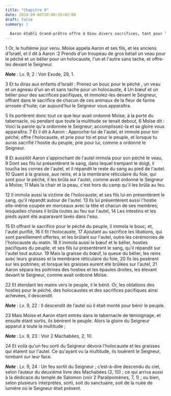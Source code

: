 ```yaml
---
title: "Chapitre 9"
date: 2024-09-06T20:00:35+02:00
draft: false
summary: |
  
  Aaron établi Grand-prêtre offre à Dieu divers sacrifices, tant pour lui que pour tout le peuple.
---
```



1 Or, le huitième jour venu. Moïse appela Aaron et ses fils, et les anciens d'Israël, et il dit à Aaron :2 Prends d'un troupeau de gros bétail un veau pour le péché et un bélier pour un holocauste, l'un et l'autre sans tache, et offre-les devant le Seigneur.

***Note*** :  Lv. 9, 2 : Voir Exode, 29, 1.

3 Et tu diras aux enfants d'Israël : Prenez un bouc pour le péché , un veau et un agneau d'un an et sans tache pour un holocauste, 4 Un bœuf et un bélier pour des sacrifices pacifiques, et immolez-les devant le Seigneur, offrant dans le sacrifice de chacun de ces animaux de la fleur de farine arrosée d'huile; car aujourd'hui le Seigneur vous apparaîtra.


5 Ils portèrent donc tout ce que leur avait ordonné Moïse, à la porte du tabernacle, où pendant que toute la multitude se tenait debout, 6 Moïse dit : Voici la parole qu'a ordonnée le Seigneur; accomplissez-la et sa gloire vous apparaîtra. 7 Et il dit à Aaron : Approche-toi de l'autel, et immole pour ton péché; offre l'holocauste, et prie pour toi et pour le peuple, et lorsque tu auras sacrifié l'hostie du peuple, prie pour lui, comme a ordonné le Seigneur.


8 Et aussitôt Aaron s'approchant de l'autel immola pour son péché le veau, 9 Dont ses fils lui présentèrent le sang, dans lequel trempant le doigt, il toucha les cornes de l'autel, et il répandit le reste du sang au pied de l'autel. 10 Quant à la graisse, aux reins, et à la membrane réticulaire du foie, qui sont pour le péché, il les brûla sur l'autel, comme avait ordonné le Seigneur à Moïse; 11 Mais la chair et la peau, c'est hors du camp qu'il les brûla au feu.


12 Il immola aussi la victime de l'holocauste; et ses fils lui en présentèrent le sang, qu'il répandit autour de l'autel. 13 Ils lui présentèrent aussi l'hostie elle-même coupée en morceaux avec la tête et chacun de ses membres; lesquelles choses il brûla toutes au feu sur l'autel, 14 Les intestins et les pieds ayant été auparavant lavés dans l'eau.


15 Et offrant le sacrifice pour le péché du peuple, il immola le bouc; et, l'autel purifié, 16 Il fit l'holocauste, 17 Ajoutant au sacrifice les libations, qui sont pareillement offertes, et les brûlant sur l'autel, outre les cérémonies de l'holocauste du matin. 18 Il immola aussi le bœuf et le bélier, hosties pacifiques du peuple; et ses fils lui présentèrent le sang, qu'il répandit sur l'autel tout autour. 19 Mais la graisse du bœuf, la queue du bélier, les reins avec leurs graisses et la membrane réticulaire du foie, 20 Ils les posèrent sur les poitrines; et lorsque les graisses eurent été brûlées sur l'autel, 21 Aaron sépara les poitrines des hosties et les épaules droites, les élevant devant le Seigneur, comme avait ordonné Moïse.


22 Et étendant les mains vers le peuple, il le bénit. Or, les oblations des hosties pour le péché, des holocaustes et des sacrifices pacifiques ainsi achevées, il descendit.

***Note*** :  Lv. 9, 22 : Il descendit de l’autel où il était monté pour bénir le peuple.


23 Mais Moïse et Aaron étant entrés dans le tabernacle de témoignage, et ensuite étant sortis, ils bénirent le peuple. Alors la gloire du Seigneur apparut à toute la multitude ;

***Note*** :  Lv. 9, 23 : Voir 2 Machabées, 2, 10.

24 Et voilà qu'un feu sorti du Seigneur dévora l'holocauste et les graisses qui étaient sur l'autel. Ce qu'ayant vu la multitude, ils louèrent le Seigneur, tombant sur leur face.

***Note*** :  Lv. 9, 24 : Un feu sortit du Seigneur ; c’est-à-dire descendu du ciel, selon l’auteur du deuxième livre des Machabées (2, 10) ; ce qui arriva aussi à la dédicace du temple de Salomon (voir 2 Paralipomènes, 7, 1) ; ou bien, selon plusieurs interprètes, sorti, soit du sanctuaire, soit de la nuée de lumière où le Seigneur était présent.

